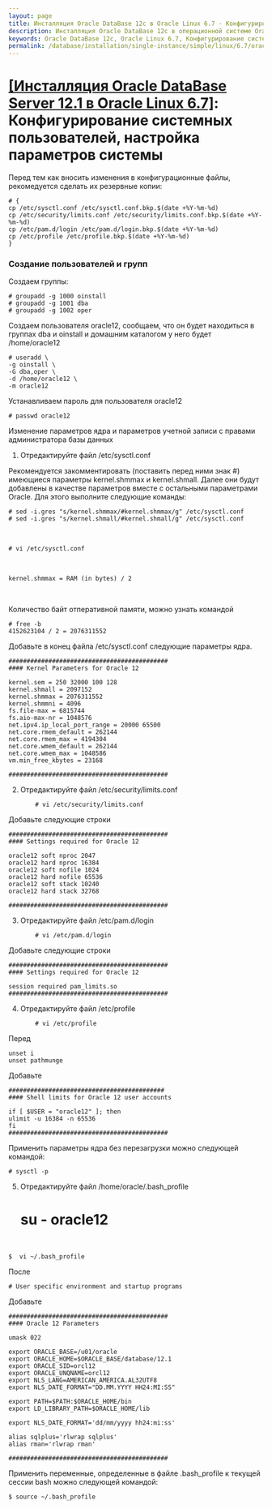 ```yaml
---
layout: page
title: Инсталляция Oracle DataBase 12c в Oracle Linux 6.7 - Конфигурирование системных пользователей, настройка параметров системы
description: Инсталляция Oracle DataBase 12c в операционной системе Oracle Linux 6.7 - Конфигурирование системных пользователей, настройка параметров системы
keywords: Oracle DataBase 12c, Oracle Linux 6.7, Конфигурирование системных пользователей, настройка параметров системы
permalink: /database/installation/single-instance/simple/linux/6.7/oracle/12.1/prepare-kernel-parameters-and-user-environments/
---
```


# <a href="/database/installation/single-instance/simple/linux/6.7/oracle/12.1/">[Инсталляция Oracle DataBase Server 12.1 в Oracle Linux 6.7]</a>: Конфигурирование системных пользователей, настройка параметров системы

Перед тем как вносить изменения в конфигурационные файлы, рекомедуется сделать их резервные копии:

    # {
    cp /etc/sysctl.conf /etc/sysctl.conf.bkp.$(date +%Y-%m-%d)
    cp /etc/security/limits.conf /etc/security/limits.conf.bkp.$(date +%Y-%m-%d)
    cp /etc/pam.d/login /etc/pam.d/login.bkp.$(date +%Y-%m-%d)
    cp /etc/profile /etc/profile.bkp.$(date +%Y-%m-%d)
    }

### Создание пользователей и групп

Создаем группы:

    # groupadd -g 1000 oinstall
    # groupadd -g 1001 dba
    # groupadd -g 1002 oper

Создаем пользователя oracle12, сообщаем, что он будет находиться в группах dba и oinstall и домашним каталогом у него будет /home/oracle12

    # useradd \
    -g oinstall \
    -G dba,oper \
    -d /home/oracle12 \
    -m oracle12

Устанавливаем пароль для пользователя oracle12

    # passwd oracle12

Изменение параметров ядра и параметров учетной записи с правами администратора базы данных

1. Отредактируйте файл /etc/sysctl.conf

Рекомендуется закомментировать (поставить перед ними знак #) имеющиеся параметры kernel.shmmax и kernel.shmall. Далее они будут добавлены в качестве параметров вместе с остальными параметрами Oracle. Для этого выполните следующие команды:

    # sed -i.gres "s/kernel.shmmax/#kernel.shmmax/g" /etc/sysctl.conf
    # sed -i.gres "s/kernel.shmall/#kernel.shmall/g" /etc/sysctl.conf

<br/>

    # vi /etc/sysctl.conf

<br/>

    kernel.shmmax = RAM (in bytes) / 2

<br/>

Количество байт отперативной памяти, можно узнать командой

    # free -b
    4152623104 / 2 = 2076311552

Добавьте в конец файла /etc/sysctl.conf следующие параметры ядра.

    ############################################
    #### Kernel Parameters for Oracle 12

    kernel.sem = 250 32000 100 128
    kernel.shmall = 2097152
    kernel.shmmax = 2076311552
    kernel.shmmni = 4096
    fs.file-max = 6815744
    fs.aio-max-nr = 1048576
    net.ipv4.ip_local_port_range = 20000 65500
    net.core.rmem_default = 262144
    net.core.rmem_max = 4194304
    net.core.wmem_default = 262144
    net.core.wmem_max = 1048586
    vm.min_free_kbytes = 23168

    ############################################

2.  Отредактируйте файл /etc/security/limits.conf

        	# vi /etc/security/limits.conf

Добавьте следующие строки

    ############################################
    #### Settings required for Oracle 12

    oracle12 soft nproc 2047
    oracle12 hard nproc 16384
    oracle12 soft nofile 1024
    oracle12 hard nofile 65536
    oracle12 soft stack 10240
    oracle12 hard stack 32768

    ############################################

3.  Отредактируйте файл /etc/pam.d/login

        	# vi /etc/pam.d/login

Добавьте следующие строки

    ############################################
    #### Settings required for Oracle 12

    session required pam_limits.so
    ############################################

4.  Отредактируйте файл /etc/profile

        	# vi /etc/profile

Перед

    unset i
    unset pathmunge

Добавьте

    ###########################################
    #### Shell limits for Oracle 12 user accounts

    if [ $USER = "oracle12" ]; then
    ulimit -u 16384 -n 65536
    fi
    ############################################

Применить параметры ядра без перезагрузки можно следующей командой:

    # sysctl -p

5. Отредактируйте файл /home/oracle/.bash_profile


    # su - oracle12

<br/>

    $  vi ~/.bash_profile

После

    # User specific environment and startup programs

Добавьте

    ############################################
    #### Oracle 12 Parameters

    umask 022

    export ORACLE_BASE=/u01/oracle
    export ORACLE_HOME=$ORACLE_BASE/database/12.1
    export ORACLE_SID=orcl12
    export ORACLE_UNQNAME=orcl12
    export NLS_LANG=AMERICAN_AMERICA.AL32UTF8
    export NLS_DATE_FORMAT="DD.MM.YYYY HH24:MI:SS"

    export PATH=$PATH:$ORACLE_HOME/bin
    export LD_LIBRARY_PATH=$ORACLE_HOME/lib

    export NLS_DATE_FORMAT='dd/mm/yyyy hh24:mi:ss'

    alias sqlplus='rlwrap sqlplus'
    alias rman='rlwrap rman'

    ############################################

Применить переменные, определенные в файле .bash_profile к текущей сессии bash можно следующей командой:

    $ source ~/.bash_profile
